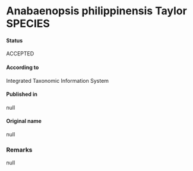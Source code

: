 # Anabaenopsis philippinensis Taylor SPECIES

#### Status
ACCEPTED

#### According to
Integrated Taxonomic Information System

#### Published in
null

#### Original name
null

### Remarks
null